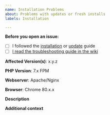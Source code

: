 ```yaml
---
name: Installation Problems
about: Problems with updates or fresh installs
labels: Installation

---
```


**Before you open an issue:**

- [ ] I followed the [installation](https://github.com/Open-Web-Analytics/owa-mediawiki-extension/wiki/Installation) or [update](https://github.com/Open-Web-Analytics/owa-mediawiki-extension/wiki/Updating) guide
- [ ] [I read the troubleshooting guide in the wiki](https://github.com/Open-Web-Analytics/owa-mediawiki-extension/wiki/Troubleshooting)

**Affected Version(s)**: x.y.z

**PHP Version**: 7.x FPM

**Webserver**: Apache/Nginx

**Browser**: Chrome 80.x.x

**Description**  
<!-- A clear and concise description of the problem. -->

**Additional context**  
<!-- Optional: any other context about the problem: log messages, screenshots, etc. -->